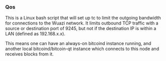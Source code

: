 ### Qos ###

This is a Linux bash script that will set up tc to limit the outgoing bandwidth for connections to the Wuazi network. It limits outbound TCP traffic with a source or destination port of 9245, but not if the destination IP is within a LAN (defined as 192.168.x.x).

This means one can have an always-on bitcoind instance running, and another local bitcoind/bitcoin-qt instance which connects to this node and receives blocks from it.
